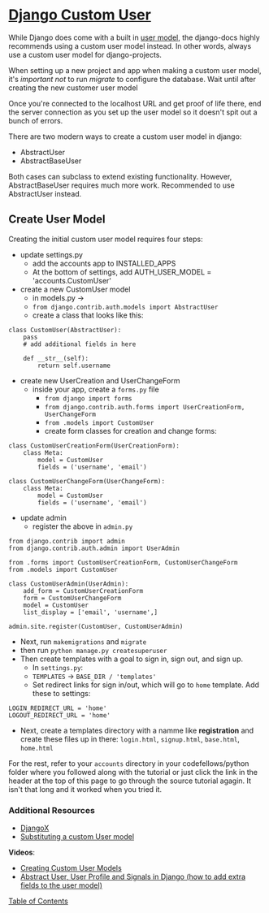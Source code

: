 # [Django Custom User](https://learndjango.com/tutorials/django-custom-user-model)

While Django does come with a built in [user model](https://docs.djangoproject.com/en/3.1/ref/contrib/auth/#django.contrib.auth.models.User), the django-docs highly recommends using a custom user model instead. In other words, always use a custom user model for django-projects. 

When setting up a new project and app when making a custom user model, it's _important not_ to run _migrate_ to configure the database. Wait until after creating the new customer user model

Once you're connected to the localhost URL and get proof of life there, end the server connection as you set up the user model so it doesn't spit out a bunch of errors.

There are two modern ways to create a custom user model in django:
- AbstractUser
- AbstractBaseUser

Both cases can subclass to extend existing functionality. However, AbstractBaseUser requires much more work. Recommended to use AbstractUser instead.

## Create User Model

Creating the initial custom user model requires four steps:
- update settings.py
  - add the accounts app to INSTALLED_APPS
  - At the bottom of settings, add AUTH_USER_MODEL = 'accounts.CustomUser'
- create a new CustomUser model
  - in models.py ->
  - `from django.contrib.auth.models import AbstractUser`
  - create a class that looks like this:
```
class CustomUser(AbstractUser):
    pass
    # add additional fields in here

    def __str__(self):
        return self.username
```
- create new UserCreation and UserChangeForm
  - inside your app, create a `forms.py` file 
    - `from django import forms`
    - `from django.contrib.auth.forms import UserCreationForm, UserChangeForm`
    - `from .models import CustomUser`
    - create form classes for creation and change forms:
```
class CustomUserCreationForm(UserCreationForm):
    class Meta:
        model = CustomUser
        fields = ('username', 'email')

class CustomUserChangeForm(UserChangeForm):
    class Meta:
        model = CustomUser
        fields = ('username', 'email')
```
- update admin
  - register the above in `admin.py`
```
from django.contrib import admin
from django.contrib.auth.admin import UserAdmin

from .forms import CustomUserCreationForm, CustomUserChangeForm
from .models import CustomUser

class CustomUserAdmin(UserAdmin):
    add_form = CustomUserCreationForm
    form = CustomUserChangeForm
    model = CustomUser
    list_display = ['email', 'username',]

admin.site.register(CustomUser, CustomUserAdmin)
```
- Next, run `makemigrations` and `migrate`
- then run `python manage.py createsuperuser`
- Then create templates with a goal to sign in, sign out, and sign up. 
  - In `settings.py`:
  - `TEMPLATES` -> `BASE_DIR / 'templates'`
  - Set redirect links for sign in/out, which will go to `home` template. Add these to settings:
```
LOGIN_REDIRECT_URL = 'home'
LOGOUT_REDIRECT_URL = 'home'
```
- Next, create a templates directory with a namme like **registration** and create these files up in there: `login.html`, `signup.html`, `base.html`, `home.html`

For the rest, refer to your `accounts` directory in your codefellows/python folder where you followed along with the tutorial or just click the link in the header at the top of this page to go through the source tutorial agagin. It isn't that long and it worked when you tried it.

### Additional Resources

- [DjangoX](https://github.com/wsvincent/djangox)
- [Substituting a custom User model](https://docs.djangoproject.com/en/3.0/topics/auth/customizing/#auth-custom-user)

**Videos**:
- [Creating Custom User Models](https://www.youtube.com/watch?v=eCeRC7E8Z7Y&t=59s)
- [Abstract User, User Profile and Signals in Django (how to add extra fields to the user model)](https://www.youtube.com/watch?v=EudKs1HPUfE)


[Table of Contents](../index.md)
